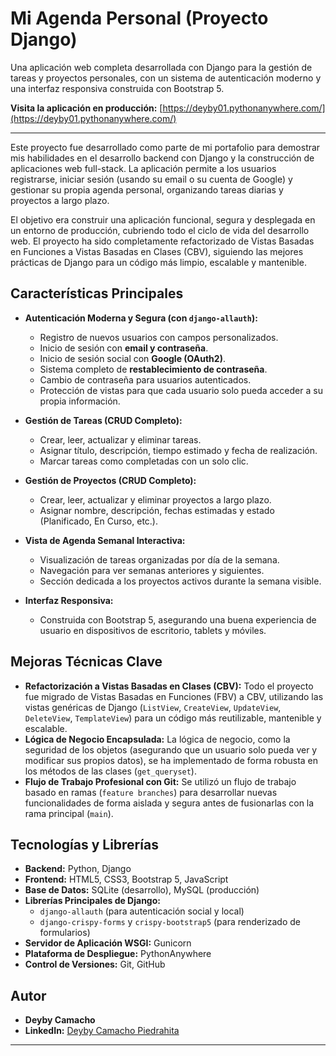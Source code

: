 # Mi Agenda Personal (Proyecto Django)

Una aplicación web completa desarrollada con Django para la gestión de tareas y proyectos personales, con un sistema de autenticación moderno y una interfaz responsiva construida con Bootstrap 5.

**Visita la aplicación en producción:** [https://deyby01.pythonanywhere.com/](https://deyby01.pythonanywhere.com/)

---

Este proyecto fue desarrollado como parte de mi portafolio para demostrar mis habilidades en el desarrollo backend con Django y la construcción de aplicaciones web full-stack. La aplicación permite a los usuarios registrarse, iniciar sesión (usando su email o su cuenta de Google) y gestionar su propia agenda personal, organizando tareas diarias y proyectos a largo plazo.

El objetivo era construir una aplicación funcional, segura y desplegada en un entorno de producción, cubriendo todo el ciclo de vida del desarrollo web. El proyecto ha sido completamente refactorizado de Vistas Basadas en Funciones a Vistas Basadas en Clases (CBV), siguiendo las mejores prácticas de Django para un código más limpio, escalable y mantenible.

## Características Principales

* **Autenticación Moderna y Segura (con `django-allauth`):**
    * Registro de nuevos usuarios con campos personalizados.
    * Inicio de sesión con **email y contraseña**.
    * Inicio de sesión social con **Google (OAuth2)**.
    * Sistema completo de **restablecimiento de contraseña**.
    * Cambio de contraseña para usuarios autenticados.
    * Protección de vistas para que cada usuario solo pueda acceder a su propia información.

* **Gestión de Tareas (CRUD Completo):**
    * Crear, leer, actualizar y eliminar tareas.
    * Asignar título, descripción, tiempo estimado y fecha de realización.
    * Marcar tareas como completadas con un solo clic.

* **Gestión de Proyectos (CRUD Completo):**
    * Crear, leer, actualizar y eliminar proyectos a largo plazo.
    * Asignar nombre, descripción, fechas estimadas y estado (Planificado, En Curso, etc.).

* **Vista de Agenda Semanal Interactiva:**
    * Visualización de tareas organizadas por día de la semana.
    * Navegación para ver semanas anteriores y siguientes.
    * Sección dedicada a los proyectos activos durante la semana visible.

* **Interfaz Responsiva:**
    * Construida con Bootstrap 5, asegurando una buena experiencia de usuario en dispositivos de escritorio, tablets y móviles.

## Mejoras Técnicas Clave

* **Refactorización a Vistas Basadas en Clases (CBV):** Todo el proyecto fue migrado de Vistas Basadas en Funciones (FBV) a CBV, utilizando las vistas genéricas de Django (`ListView`, `CreateView`, `UpdateView`, `DeleteView`, `TemplateView`) para un código más reutilizable, mantenible y escalable.
* **Lógica de Negocio Encapsulada:** La lógica de negocio, como la seguridad de los objetos (asegurando que un usuario solo pueda ver y modificar sus propios datos), se ha implementado de forma robusta en los métodos de las clases (`get_queryset`).
* **Flujo de Trabajo Profesional con Git:** Se utilizó un flujo de trabajo basado en ramas (`feature branches`) para desarrollar nuevas funcionalidades de forma aislada y segura antes de fusionarlas con la rama principal (`main`).

## Tecnologías y Librerías

* **Backend:** Python, Django
* **Frontend:** HTML5, CSS3, Bootstrap 5, JavaScript
* **Base de Datos:** SQLite (desarrollo), MySQL (producción)
* **Librerías Principales de Django:**
    * `django-allauth` (para autenticación social y local)
    * `django-crispy-forms` y `crispy-bootstrap5` (para renderizado de formularios)
* **Servidor de Aplicación WSGI:** Gunicorn
* **Plataforma de Despliegue:** PythonAnywhere
* **Control de Versiones:** Git, GitHub

## Autor

* **Deyby Camacho**
* **LinkedIn:** [Deyby Camacho Piedrahita](https://www.linkedin.com/in/deyby-camacho-piedrahita-01341b238/)

---